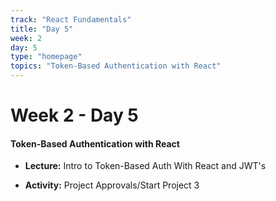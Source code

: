 ```yaml
---
track: "React Fundamentals"
title: "Day 5"
week: 2
day: 5
type: "homepage"
topics: "Token-Based Authentication with React"
---
```



# Week 2 - Day 5 

#### Token-Based Authentication with React
- **Lecture:** Intro to Token-Based Auth With React and JWT's
<!-- - [**Lecture:** Intro to Token-Based Auth With React and JWT's](/react-fundamentals/week-2/day-5/lecture-materials/updating-state-walkthrough) -->
- **Activity:** Project Approvals/Start Project 3



